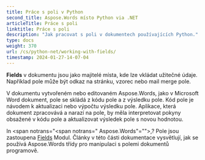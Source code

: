 ```yaml
---
title: Práce s poli v Python
second_title: Aspose.Words místo Python via .NET
articleTitle: Práce s poli
linktitle: Práce s poli
description: "Jak pracovat s poli v dokumentech používajících Python."
type: docs
weight: 370
url: /cs/python-net/working-with-fields/
timestamp: 2024-01-27-14-07-04
---
```


**Fields** v dokumentu jsou jako majitelé místa, kde lze vkládat užitečné údaje. Například pole může být odkaz na stránku, vzorec nebo mail merge pole.

V dokumentu vytvořeném nebo editovaném Aspose.Words, jako v Microsoft Word dokument, pole se skládá z kódu pole a z výsledku pole. Kód pole je návodem k aktualizaci nebo výpočtu výsledku pole. Aplikace, která dokument zpracovává a narazí na pole, by měla interpretovat pokyny obsažené v kódu pole a aktualizovat výsledek pole s novou hodnotou.

In <span notrans="<span notrans=" Aspose.Words"=""></span>,? Pole jsou zastoupena [Fields](https://reference.aspose.com/words/python-net/aspose.words.fields/) Modul. Články v této části dokumentace vysvětlují, jak se používá Aspose.Words třídy pro manipulaci s polemi dokumentů programově.
